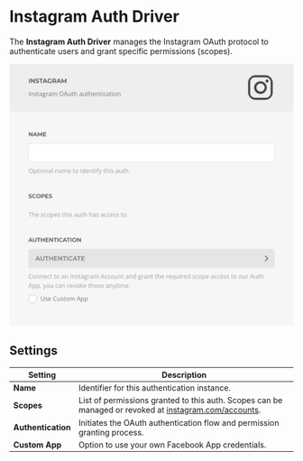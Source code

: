 # Instagram Auth Driver

The **Instagram Auth Driver** manages the Instagram OAuth protocol to authenticate users and grant specific permissions (scopes).

![Instagram Auth Driver](../assets/driver-instagram.webp)

## Settings

| Setting         | Description |
|-----------------|-------------|
| **Name**        | Identifier for this authentication instance. |
| **Scopes**      | List of permissions granted to this auth. Scopes can be managed or revoked at [instagram.com/accounts](https://www.instagram.com/accounts/manage_access). |
| **Authentication** | Initiates the OAuth authentication flow and permission granting process. |
| **Custom App**  | Option to use your own Facebook App credentials. |
